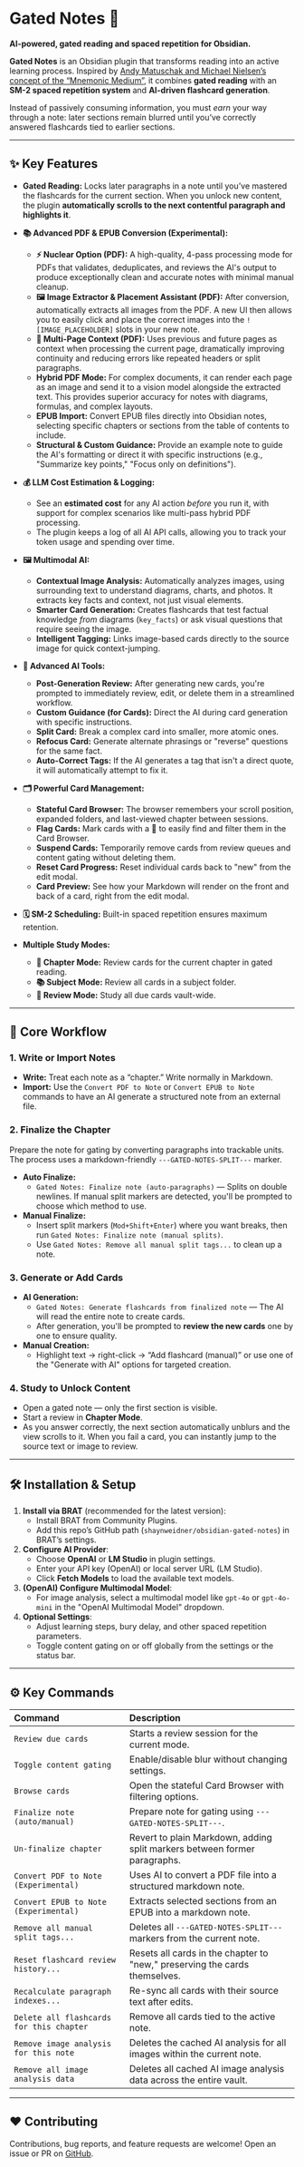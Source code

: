 # Gated Notes 🧠

**AI-powered, gated reading and spaced repetition for Obsidian.**

**Gated Notes** is an Obsidian plugin that transforms reading into an active learning process. Inspired by [Andy Matuschak and Michael Nielsen’s concept of the “Mnemonic Medium”](https://numinous.productions/ttft/#introducing-mnemonic-medium), it combines **gated reading** with an **SM-2 spaced repetition system** and **AI-driven flashcard generation**.

Instead of passively consuming information, you must _earn_ your way through a note: later sections remain blurred until you’ve correctly answered flashcards tied to earlier sections.

---

## ✨ Key Features

-   **Gated Reading:** Locks later paragraphs in a note until you’ve mastered the flashcards for the current section. When you unlock new content, the plugin **automatically scrolls to the next contentful paragraph and highlights it**.

-   **📚 Advanced PDF & EPUB Conversion (Experimental):**
    -   **⚡ Nuclear Option (PDF):** A high-quality, 4-pass processing mode for PDFs that validates, deduplicates, and reviews the AI's output to produce exceptionally clean and accurate notes with minimal manual cleanup.
    -   **🖼️ Image Extractor & Placement Assistant (PDF):** After conversion, automatically extracts all images from the PDF. A new UI then allows you to easily click and place the correct images into the `![IMAGE_PLACEHOLDER]` slots in your new note.
    -   **🧠 Multi-Page Context (PDF):** Uses previous and future pages as context when processing the current page, dramatically improving continuity and reducing errors like repeated headers or split paragraphs.
    -   **Hybrid PDF Mode:** For complex documents, it can render each page as an image and send it to a vision model alongside the extracted text. This provides superior accuracy for notes with diagrams, formulas, and complex layouts.
    -   **EPUB Import:** Convert EPUB files directly into Obsidian notes, selecting specific chapters or sections from the table of contents to include.
    -   **Structural & Custom Guidance:** Provide an example note to guide the AI's formatting or direct it with specific instructions (e.g., "Summarize key points," "Focus only on definitions").

-   **💰 LLM Cost Estimation & Logging:**
    -   See an **estimated cost** for any AI action *before* you run it, with support for complex scenarios like multi-pass hybrid PDF processing.
    -   The plugin keeps a log of all AI API calls, allowing you to track your token usage and spending over time.

-   **🖼️ Multimodal AI:**
    -   **Contextual Image Analysis:** Automatically analyzes images, using surrounding text to understand diagrams, charts, and photos. It extracts key facts and context, not just visual elements.
    -   **Smarter Card Generation:** Creates flashcards that test factual knowledge *from* diagrams (`key_facts`) or ask visual questions that require seeing the image.
    -   **Intelligent Tagging:** Links image-based cards directly to the source image for quick context-jumping.

-   **🤖 Advanced AI Tools:**
    -   **Post-Generation Review:** After generating new cards, you're prompted to immediately review, edit, or delete them in a streamlined workflow.
    -   **Custom Guidance (for Cards):** Direct the AI during card generation with specific instructions.
    -   **Split Card:** Break a complex card into smaller, more atomic ones.
    -   **Refocus Card:** Generate alternate phrasings or "reverse" questions for the same fact.
    -   **Auto-Correct Tags:** If the AI generates a tag that isn't a direct quote, it will automatically attempt to fix it.

-   **🗂️ Powerful Card Management:**
    -   **Stateful Card Browser:** The browser remembers your scroll position, expanded folders, and last-viewed chapter between sessions.
    -   **Flag Cards:** Mark cards with a 🚩 to easily find and filter them in the Card Browser.
    -   **Suspend Cards:** Temporarily remove cards from review queues and content gating without deleting them.
    -   **Reset Card Progress:** Reset individual cards back to "new" from the edit modal.
    -   **Card Preview:** See how your Markdown will render on the front and back of a card, right from the edit modal.

-   **🗓️ SM-2 Scheduling:** Built-in spaced repetition ensures maximum retention.

-   **Multiple Study Modes:**
    -   **🎯 Chapter Mode:** Review cards for the current chapter in gated reading.
    -   **📚 Subject Mode:** Review all cards in a subject folder.
    -   **🧠 Review Mode:** Study all due cards vault-wide.

---

## 🚀 Core Workflow

### 1. Write or Import Notes

-   **Write:** Treat each note as a “chapter.” Write normally in Markdown.
-   **Import:** Use the `Convert PDF to Note` or `Convert EPUB to Note` commands to have an AI generate a structured note from an external file.

### 2. Finalize the Chapter

Prepare the note for gating by converting paragraphs into trackable units. The process uses a markdown-friendly `---GATED-NOTES-SPLIT---` marker.

-   **Auto Finalize:**
    -   `Gated Notes: Finalize note (auto-paragraphs)` — Splits on double newlines. If manual split markers are detected, you'll be prompted to choose which method to use.
-   **Manual Finalize:**
    -   Insert split markers (`Mod+Shift+Enter`) where you want breaks, then run `Gated Notes: Finalize note (manual splits)`.
    -   Use `Gated Notes: Remove all manual split tags...` to clean up a note.

### 3. Generate or Add Cards

-   **AI Generation:**
    -   `Gated Notes: Generate flashcards from finalized note` — The AI will read the entire note to create cards.
    -   After generation, you'll be prompted to **review the new cards** one by one to ensure quality.
-   **Manual Creation:**
    -   Highlight text → right-click → “Add flashcard (manual)” or use one of the "Generate with AI" options for targeted creation.

### 4. Study to Unlock Content

-   Open a gated note — only the first section is visible.
-   Start a review in **Chapter Mode**.
-   As you answer correctly, the next section automatically unblurs and the view scrolls to it. When you fail a card, you can instantly jump to the source text or image to review.

---

## 🛠 Installation & Setup

1.  **Install via BRAT** (recommended for the latest version):
    -   Install BRAT from Community Plugins.
    -   Add this repo’s GitHub path (`shaynweidner/obsidian-gated-notes`) in BRAT’s settings.
2.  **Configure AI Provider**:
    -   Choose **OpenAI** or **LM Studio** in plugin settings.
    -   Enter your API key (OpenAI) or local server URL (LM Studio).
    -   Click **Fetch Models** to load the available text models.
3.  **(OpenAI) Configure Multimodal Model**:
    -   For image analysis, select a multimodal model like `gpt-4o` or `gpt-4o-mini` in the "OpenAI Multimodal Model" dropdown.
4.  **Optional Settings**:
    -   Adjust learning steps, bury delay, and other spaced repetition parameters.
    -   Toggle content gating on or off globally from the settings or the status bar.

---

## ⚙️ Key Commands

| Command                                                    | Description                                                                  |
| :--------------------------------------------------------- | :--------------------------------------------------------------------------- |
| `Review due cards`                                         | Starts a review session for the current mode.                                |
| `Toggle content gating`                                    | Enable/disable blur without changing settings.                               |
| `Browse cards`                                             | Open the stateful Card Browser with filtering options.                       |
| `Finalize note (auto/manual)`                              | Prepare note for gating using `---GATED-NOTES-SPLIT---`.                     |
| `Un-finalize chapter`                                      | Revert to plain Markdown, adding split markers between former paragraphs.    |
| `Convert PDF to Note (Experimental)`                       | Uses AI to convert a PDF file into a structured markdown note.               |
| `Convert EPUB to Note (Experimental)`                      | Extracts selected sections from an EPUB into a markdown note.                |
| `Remove all manual split tags...`                          | Deletes all `---GATED-NOTES-SPLIT---` markers from the current note.         |
| `Reset flashcard review history...`                        | Resets all cards in the chapter to "new," preserving the cards themselves.   |
| `Recalculate paragraph indexes...`                         | Re-sync all cards with their source text after edits.                        |
| `Delete all flashcards for this chapter`                   | Remove all cards tied to the active note.                                    |
| `Remove image analysis for this note`                      | Deletes the cached AI analysis for all images within the current note.       |
| `Remove all image analysis data`                           | Deletes all cached AI image analysis data across the entire vault.           |

---

## ❤️ Contributing

Contributions, bug reports, and feature requests are welcome!
Open an issue or PR on [GitHub](https://github.com/shaynweidner/obsidian-gated-notes).
